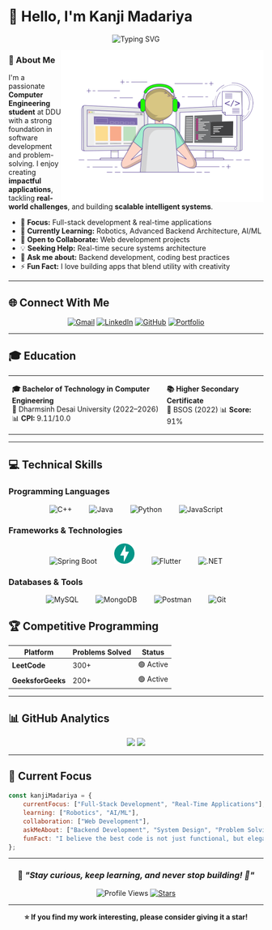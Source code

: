 # 👋 Hello, I'm Kanji Madariya

<div align="center">
  
![Typing SVG](https://readme-typing-svg.herokuapp.com?font=Fira+Code&size=22&pause=1000&color=2F81F7&center=true&vCenter=true&width=600&lines=Computer+Engineering+Student;Full-Stack+Developer;Problem+Solver)

</div>

<img align="right" alt="Coding" width="400" src="https://raw.githubusercontent.com/devSouvik/devSouvik/master/gif3.gif">

### 🚀 About Me

I'm a passionate **Computer Engineering student** at DDU with a strong foundation in software development and problem-solving. I enjoy creating **impactful applications**, tackling **real-world challenges**, and building **scalable intelligent systems**.

- 🎯 **Focus:** Full-stack development & real-time applications
- 🌱 **Currently Learning:** Robotics, Advanced Backend Architecture, AI/ML
- 🤝 **Open to Collaborate:** Web development projects
- 💡 **Seeking Help:** Real-time secure systems architecture
- 💬 **Ask me about:** Backend development, coding best practices
- ⚡ **Fun Fact:** I love building apps that blend utility with creativity

---

## 🌐 Connect With Me

<div align="center">

[![Gmail](https://img.shields.io/badge/Gmail-EA4335?style=for-the-badge&logo=gmail&logoColor=white)](mailto:kevalnpatel070@gmail.com)
[![LinkedIn](https://img.shields.io/badge/LinkedIn-0A66C2?style=for-the-badge&logo=linkedin&logoColor=white)](https://www.linkedin.com/in/kanjimadariya/)
[![GitHub](https://img.shields.io/badge/GitHub-100000?style=for-the-badge&logo=github&logoColor=white)](https://github.com/kevalmadariya)
[![Portfolio](https://img.shields.io/badge/Portfolio-FF5722?style=for-the-badge&logo=google-chrome&logoColor=white)](#)

</div>

---

## 🎓 Education

<table>
<tr>
<td>

**🎓 Bachelor of Technology in Computer Engineering**  
📍 Dharmsinh Desai University (2022–2026)  
📊 **CPI:** 9.11/10.0

</td>
<td>

**📚 Higher Secondary Certificate**  
📍 BSOS (2022)
📊 **Score:** 91%

</td>
</tr>
</table>

---

## 💻 Technical Skills

### Programming Languages
<div align="center"> <img src="https://cdn.jsdelivr.net/gh/devicons/devicon/icons/cplusplus/cplusplus-original.svg" height="40" alt="C++" style="margin: 0 15px;" /> <img src="https://cdn.jsdelivr.net/gh/devicons/devicon/icons/java/java-original.svg" height="40" alt="Java" style="margin: 0 15px;" /> <img src="https://cdn.jsdelivr.net/gh/devicons/devicon/icons/python/python-original.svg" height="40" alt="Python" style="margin: 0 15px;" /> <img src="https://cdn.jsdelivr.net/gh/devicons/devicon/icons/javascript/javascript-original.svg" height="40" alt="JavaScript" style="margin: 0 15px;" />
</div>

### Frameworks & Technologies
<div align="center"> <img src="https://cdn.jsdelivr.net/gh/devicons/devicon/icons/spring/spring-original.svg" height="40" alt="Spring Boot" style="margin: 0 15px;" /> <img src="https://raw.githubusercontent.com/devicons/devicon/master/icons/fastapi/fastapi-original.svg" height="40" alt="FastAPI" style="margin: 0 15px;" /> <img src="https://cdn.jsdelivr.net/gh/devicons/devicon/icons/flutter/flutter-original.svg" height="40" alt="Flutter" style="margin: 0 15px;" /> <img src="https://cdn.jsdelivr.net/gh/devicons/devicon/icons/dot-net/dot-net-original.svg" height="40" alt=".NET" style="margin: 0 15px;" /> </div>

### Databases & Tools
<div align="center"> <img src="https://cdn.jsdelivr.net/gh/devicons/devicon/icons/mysql/mysql-original.svg" height="40" alt="MySQL" style="margin: 0 15px;" /> <img src="https://cdn.jsdelivr.net/gh/devicons/devicon/icons/mongodb/mongodb-original.svg" height="40" alt="MongoDB" style="margin: 0 15px;" /> <img src="https://cdn.worldvectorlogo.com/logos/postman.svg" height="40" alt="Postman" style="margin: 0 15px;" />
 <img src="https://cdn.jsdelivr.net/gh/devicons/devicon/icons/git/git-original.svg" height="40" alt="Git" style="margin: 0 15px;" /> </div>

## 🏆 Competitive Programming

<div align="center">

| Platform | Problems Solved | Status |
|----------|----------------|--------|
| **LeetCode** | 300+ | 🟢 Active |
| **GeeksforGeeks** | 200+ | 🟢 Active |

</div>

---

## 📊 GitHub Analytics

<div align="center">

<img height="180em" src="https://github-readme-stats.vercel.app/api?username=kevalmadariya&show_icons=true&theme=tokyonight&include_all_commits=true&count_private=true"/>
<img height="180em" src="https://github-readme-stats.vercel.app/api/top-langs/?username=kevalmadariya&layout=compact&langs_count=8&theme=tokyonight"/>

</div>

<div align="center">


</div>

---

## 🎯 Current Focus

```javascript
const kanjiMadariya = {
    currentFocus: ["Full-Stack Development", "Real-Time Applications"],
    learning: ["Robotics", "AI/ML"],
    collaboration: ["Web Development"],
    askMeAbout: ["Backend Development", "System Design", "Problem Solving"],
    funFact: "I believe the best code is not just functional, but elegant and maintainable"
};
```

---

<div align="center">

### 💭 *"Stay curious, keep learning, and never stop building! 🚀"*

![Profile Views](https://komarev.com/ghpvc/?username=kevalmadariya&style=for-the-badge&color=2F81F7)
[![Stars](https://img.shields.io/github/stars/kevalmadariya?style=for-the-badge&color=2F81F7)](https://github.com/kevalmadariya)

</div>

---

<div align="center">
  
**⭐ If you find my work interesting, please consider giving it a star!**

</div>
